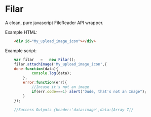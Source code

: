 # Filar

A clean, pure javascript FileReader API wrapper.


Example HTML:
```HTML
	<div id="My_upload_image_icon"></div>
```
Example script:
```javascript
	var filar	=	new Filar();
	filar.attachImage('My_upload_image_icon',{
  	done:function(data){
			console.log(data);
		},
		error:function(err){
			//Incase it's not an image
			if(err.code===1) alert("Dude, that's not an Image"); 
		}
	}); 
	
	//Success Outputs {header:'data:image',data:[Array 7]}
	
```